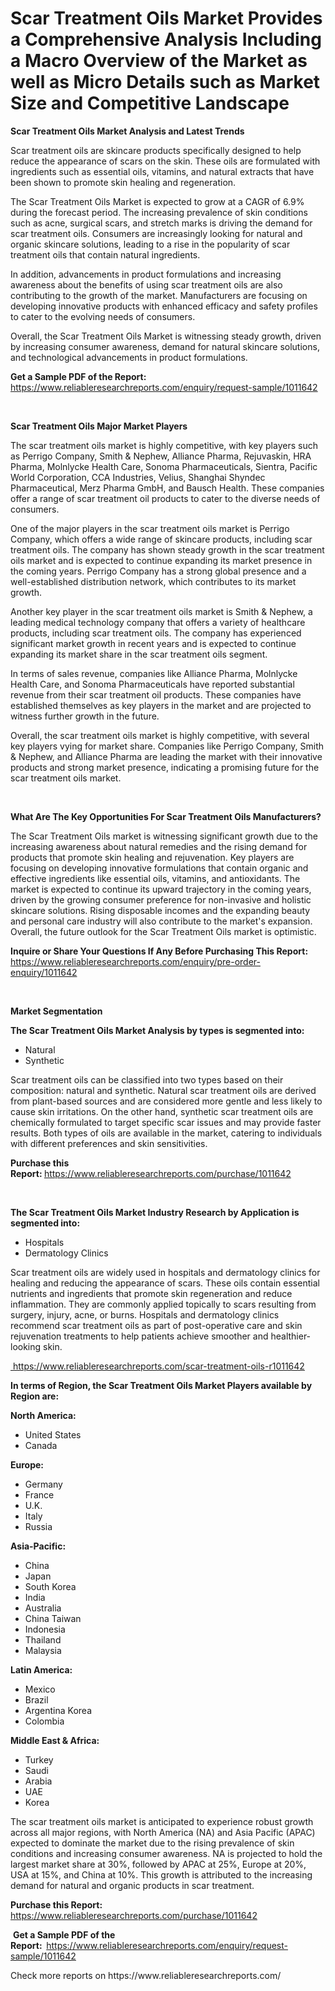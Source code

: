 <p><h1>Scar Treatment Oils Market Provides a Comprehensive Analysis Including a Macro Overview of the Market as well as Micro Details such as Market Size and Competitive Landscape</h1></p><p><strong>Scar Treatment Oils Market Analysis and Latest Trends</strong></p>
<p><p>Scar treatment oils are skincare products specifically designed to help reduce the appearance of scars on the skin. These oils are formulated with ingredients such as essential oils, vitamins, and natural extracts that have been shown to promote skin healing and regeneration.</p><p>The Scar Treatment Oils Market is expected to grow at a CAGR of 6.9% during the forecast period. The increasing prevalence of skin conditions such as acne, surgical scars, and stretch marks is driving the demand for scar treatment oils. Consumers are increasingly looking for natural and organic skincare solutions, leading to a rise in the popularity of scar treatment oils that contain natural ingredients.</p><p>In addition, advancements in product formulations and increasing awareness about the benefits of using scar treatment oils are also contributing to the growth of the market. Manufacturers are focusing on developing innovative products with enhanced efficacy and safety profiles to cater to the evolving needs of consumers.</p><p>Overall, the Scar Treatment Oils Market is witnessing steady growth, driven by increasing consumer awareness, demand for natural skincare solutions, and technological advancements in product formulations.</p></p>
<p><strong>Get a Sample PDF of the Report:&nbsp;</strong> <a href="https://www.reliableresearchreports.com/enquiry/request-sample/1011642">https://www.reliableresearchreports.com/enquiry/request-sample/1011642</a></p>
<p>&nbsp;</p>
<p><strong>Scar Treatment Oils Major Market Players</strong></p>
<p><p>The scar treatment oils market is highly competitive, with key players such as Perrigo Company, Smith & Nephew, Alliance Pharma, Rejuvaskin, HRA Pharma, Molnlycke Health Care, Sonoma Pharmaceuticals, Sientra, Pacific World Corporation, CCA Industries, Velius, Shanghai Shyndec Pharmaceutical, Merz Pharma GmbH, and Bausch Health. These companies offer a range of scar treatment oil products to cater to the diverse needs of consumers.</p><p>One of the major players in the scar treatment oils market is Perrigo Company, which offers a wide range of skincare products, including scar treatment oils. The company has shown steady growth in the scar treatment oils market and is expected to continue expanding its market presence in the coming years. Perrigo Company has a strong global presence and a well-established distribution network, which contributes to its market growth.</p><p>Another key player in the scar treatment oils market is Smith & Nephew, a leading medical technology company that offers a variety of healthcare products, including scar treatment oils. The company has experienced significant market growth in recent years and is expected to continue expanding its market share in the scar treatment oils segment.</p><p>In terms of sales revenue, companies like Alliance Pharma, Molnlycke Health Care, and Sonoma Pharmaceuticals have reported substantial revenue from their scar treatment oil products. These companies have established themselves as key players in the market and are projected to witness further growth in the future.</p><p>Overall, the scar treatment oils market is highly competitive, with several key players vying for market share. Companies like Perrigo Company, Smith & Nephew, and Alliance Pharma are leading the market with their innovative products and strong market presence, indicating a promising future for the scar treatment oils market.</p></p>
<p>&nbsp;</p>
<p><strong>What Are The Key Opportunities For Scar Treatment Oils Manufacturers?</strong></p>
<p><p>The Scar Treatment Oils market is witnessing significant growth due to the increasing awareness about natural remedies and the rising demand for products that promote skin healing and rejuvenation. Key players are focusing on developing innovative formulations that contain organic and effective ingredients like essential oils, vitamins, and antioxidants. The market is expected to continue its upward trajectory in the coming years, driven by the growing consumer preference for non-invasive and holistic skincare solutions. Rising disposable incomes and the expanding beauty and personal care industry will also contribute to the market's expansion. Overall, the future outlook for the Scar Treatment Oils market is optimistic.</p></p>
<p><strong>Inquire or Share Your Questions If Any Before Purchasing This Report:</strong> <a href="https://www.reliableresearchreports.com/enquiry/pre-order-enquiry/1011642">https://www.reliableresearchreports.com/enquiry/pre-order-enquiry/1011642</a></p>
<p>&nbsp;</p>
<p><strong>Market Segmentation</strong></p>
<p><strong>The Scar Treatment Oils Market Analysis by types is segmented into:</strong></p>
<p><ul><li>Natural</li><li>Synthetic</li></ul></p>
<p><p>Scar treatment oils can be classified into two types based on their composition: natural and synthetic. Natural scar treatment oils are derived from plant-based sources and are considered more gentle and less likely to cause skin irritations. On the other hand, synthetic scar treatment oils are chemically formulated to target specific scar issues and may provide faster results. Both types of oils are available in the market, catering to individuals with different preferences and skin sensitivities.</p></p>
<p><strong>Purchase this Report:&nbsp;</strong><a href="https://www.reliableresearchreports.com/purchase/1011642">https://www.reliableresearchreports.com/purchase/1011642</a></p>
<p>&nbsp;</p>
<p><strong>The Scar Treatment Oils Market Industry Research by Application is segmented into:</strong></p>
<p><ul><li>Hospitals</li><li>Dermatology Clinics</li></ul></p>
<p><p>Scar treatment oils are widely used in hospitals and dermatology clinics for healing and reducing the appearance of scars. These oils contain essential nutrients and ingredients that promote skin regeneration and reduce inflammation. They are commonly applied topically to scars resulting from surgery, injury, acne, or burns. Hospitals and dermatology clinics recommend scar treatment oils as part of post-operative care and skin rejuvenation treatments to help patients achieve smoother and healthier-looking skin.</p></p>
<p><a href="https://www.reliableresearchreports.com/scar-treatment-oils-r1011642">&nbsp;https://www.reliableresearchreports.com/scar-treatment-oils-r1011642</a></p>
<p><strong>In terms of Region, the Scar Treatment Oils Market Players available by Region are:</strong></p>
<p>
    <p> <strong> North America: </strong>
        <ul>
            <li>United States</li>
            <li>Canada</li>
        </ul>
        </p> 
    <p> <strong> Europe: </strong>
        <ul>
            <li>Germany</li>
            <li>France</li>
            <li>U.K.</li>
            <li>Italy</li>
            <li>Russia</li>
        </ul>
        </p> 
    <p> <strong> Asia-Pacific: </strong>
        <ul>
            <li>China</li>
            <li>Japan</li>
            <li>South Korea</li>
            <li>India</li>
            <li>Australia</li>
            <li>China Taiwan</li>
            <li>Indonesia</li>
            <li>Thailand</li>
            <li>Malaysia</li>
        </ul>
        </p> 
    <p> <strong> Latin America: </strong>
        <ul>
            <li>Mexico</li>
            <li>Brazil</li>
            <li>Argentina Korea</li>
            <li>Colombia</li>
        </ul>
        </p> 
    <p> <strong> Middle East & Africa: </strong>
        <ul>
            <li>Turkey</li>
            <li>Saudi</li>
            <li>Arabia</li>
            <li>UAE</li>
            <li>Korea</li>
        </ul>
    </p>
    </p>
<p><p>The scar treatment oils market is anticipated to experience robust growth across all major regions, with North America (NA) and Asia Pacific (APAC) expected to dominate the market due to the rising prevalence of skin conditions and increasing consumer awareness. NA is projected to hold the largest market share at 30%, followed by APAC at 25%, Europe at 20%, USA at 15%, and China at 10%. This growth is attributed to the increasing demand for natural and organic products in scar treatment.</p></p>
<p><strong>Purchase this Report: </strong><a href="https://www.reliableresearchreports.com/purchase/1011642">https://www.reliableresearchreports.com/purchase/1011642</a></p>
<p>&nbsp;<strong>Get a Sample PDF of the Report:&nbsp;&nbsp;</strong><a href="https://www.reliableresearchreports.com/enquiry/request-sample/1011642">https://www.reliableresearchreports.com/enquiry/request-sample/1011642</a></p>
<p><strong></strong></p>
<p>Check more reports on https://www.reliableresearchreports.com/</p>